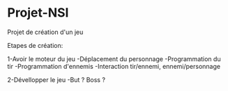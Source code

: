 # Projet-NSI
Projet de création d'un jeu

Etapes de création:

1-Avoir le moteur du jeu
  -Déplacement du personnage
  -Programmation du tir
  -Programmation d'ennemis
  -Interaction tir/ennemi, ennemi/personnage
  
 2-Dévellopper le jeu
  -But ? Boss ?
